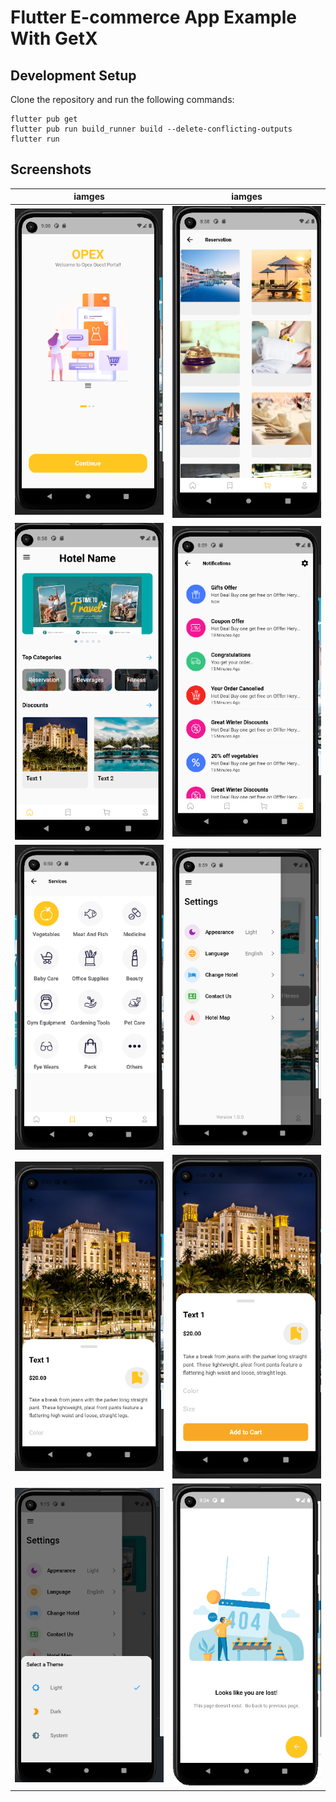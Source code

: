 # Flutter E-commerce App Example With GetX

## Development Setup
Clone the repository and run the following commands:
```
flutter pub get
flutter pub run build_runner build --delete-conflicting-outputs
flutter run
```

## Screenshots

iamges |  iamges |
|---|---|
| <img src="assets/images/ss0.PNG" width="400px" /> | <img src="assets/images/ss3.PNG" width="400px" /> |
| <img src="assets/images/ss1.PNG" width="400px" /> | <img src="assets/images/ss4.PNG" width="400px" /> |
| <img src="assets/images/ss2.PNG" width="400px" /> | <img src="assets/images/ss5.PNG" width="400px" /> |
| <img src="assets/images/ss6.PNG" width="400px" /> | <img src="assets/images/ss7.PNG" width="400px" /> |
| <img src="assets/images/ss9.PNG" width="400px" /> | <img src="assets/images/ss10.PNG" width="400px" /> |

